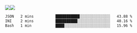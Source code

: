 <div style="display: flex; flex-direction: row;">
<img style="height: auto; width: auto;" class="img" src="https://raw.githubusercontent.com/blazepp/github-stats/master/generated/overview.svg#gh-dark-mode-only" />
<img style="height: auto; width: auto;" class="img" src="https://raw.githubusercontent.com/blazepp/github-stats/master/generated/languages.svg#gh-dark-mode-only" />
</div>

<div style="display: flex; flex-direction: row;">
<!--START_SECTION:waka-->

```txt
JSON   2 mins          ███████████░░░░░░░░░░░░░░   43.88 %
INI    2 mins          ██████████░░░░░░░░░░░░░░░   40.16 %
Bash   1 min           ████░░░░░░░░░░░░░░░░░░░░░   15.96 %
```

<!--END_SECTION:waka-->
</div>
